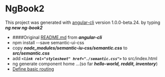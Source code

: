 # NgBook2

This project was generated with [angular-cli](https://github.com/angular/angular-cli) version 1.0.0-beta.24. by typing ***ng new ng-book2***

* ####Original [README.md](./docu/README.md) from ***angular-cli***
* npm install --save semantic-ui-css
* copy ***node_modules/semantic-iu-css/semantic.css*** to ***src/semantic.css***
* add ***```<link rel="stylesheet" href="./semantic.css">```*** to src/index.html
* ng generate component home ...(so far ***hello-world, reddit, inventory***)
* [Define basic routing](./docu/routing.md)

 